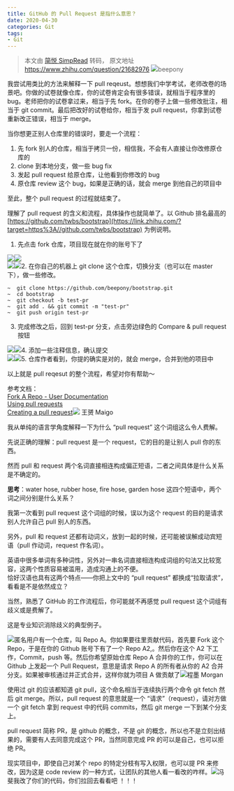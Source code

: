 ```yaml
---
title: GitHub 的 Pull Request 是指什么意思？
date: 2020-04-30
categories: Git
tags: 
- Git
---
```

> 本文由 [简悦 SimpRead](http://ksria.com/simpread/) 转码， 原文地址 https://www.zhihu.com/question/21682976 ![](https://pic2.zhimg.com/1e5f01079_xs.jpg)beepony

我尝试用类比的方法来解释一下 pull reqeust。想想我们中学考试，老师改卷的场景吧。你做的试卷就像仓库，你的试卷肯定会有很多错误，就相当于程序里的 bug。老师把你的试卷拿过来，相当于先 fork。在你的卷子上做一些修改批注，相当于 git commit。最后把改好的试卷给你，相当于发 pull request，你拿到试卷重新改正错误，相当于 merge。

当你想更正别人仓库里的错误时，要走一个流程：  

1.  先 fork 别人的仓库，相当于拷贝一份，相信我，不会有人直接让你改修原仓库的
2.  clone 到本地分支，做一些 bug fix
3.  发起 pull request 给原仓库，让他看到你修改的 bug
4.  原仓库 review 这个 bug，如果是正确的话，就会 merge 到他自己的项目中

至此，整个 pull request 的过程就结束了。

理解了 pull request 的含义和流程，具体操作也就简单了。以 Github 排名最高的 [https://github.com/twbs/bootstrap](https://link.zhihu.com/?target=https%3A//github.com/twbs/bootstrap) 为例说明。  
1. 先点击 fork 仓库，项目现在就在你的账号下了

![](https://pic3.zhimg.com/50/0d01d6aa4cc4330c525347e5b0a0ecb8_hd.jpg)![](https://pic3.zhimg.com/0d01d6aa4cc4330c525347e5b0a0ecb8_r.jpg)  
![](https://pic1.zhimg.com/50/6aaed35908e74de871fcbed7c5affb0e_hd.jpg)![](https://pic1.zhimg.com/6aaed35908e74de871fcbed7c5affb0e_r.jpg)2. 在你自己的机器上 git clone 这个仓库，切换分支（也可以在 master 下），做一些修改。  

```
~  git clone https://github.com/beepony/bootstrap.git
~  cd bootstrap
~  git checkout -b test-pr
~  git add . && git commit -m "test-pr"
~  git push origin test-pr
```

3. 完成修改之后，回到 test-pr 分支，点击旁边绿色的 Compare & pull request 按钮  

![](https://pic2.zhimg.com/50/3e1ac7f58774a79a5dd6bf8e852e4199_hd.jpg)![](https://pic2.zhimg.com/3e1ac7f58774a79a5dd6bf8e852e4199_r.jpg)4. 添加一些注释信息，确认提交  
![](https://pic3.zhimg.com/50/f5ed68dfe4d60fe90e2fb22ec1933006_hd.jpg)![](https://pic3.zhimg.com/f5ed68dfe4d60fe90e2fb22ec1933006_r.jpg)5. 仓库作者看到，你提的确实是对的，就会 merge，合并到他的项目中

以上就是 pull reqesut 的整个流程，希望对你有帮助～

参考文档：  
[Fork A Repo - User Documentation](https://link.zhihu.com/?target=https%3A//help.github.com/articles/fork-a-repo/)  
[Using pull requests](https://link.zhihu.com/?target=https%3A//help.github.com/articles/using-pull-requests/)  
[Creating a pull request](https://link.zhihu.com/?target=https%3A//help.github.com/articles/creating-a-pull-request/)![](https://pic2.zhimg.com/19ed62ad9_xs.jpg) 王赟 Maigo​

我从单纯的语言学角度解释一下为什么 “pull request” 这个词组这么令人费解。

先说正确的理解：pull request 是一个 request，它的目的是让别人 pull 你的东西。

然而 pull 和 request 两个名词直接相连构成偏正短语，二者之间具体是什么关系是不确定的。

**思考**：water hose, rubber hose, fire hose, garden hose 这四个短语中，两个词之间分别是什么关系？

我第一次看到 pull request 这个词组的时候，误以为这个 request 的目的是请求别人允许自己 pull 别人的东西。

另外，pull 和 request 还都有动词义，放到一起的时候，还可能被误解成动宾短语（pull 作动词，request 作名词）。

英语中很多单词有多种词性，另外对一串名词直接相连构成词组的句法又比较宽容，这两个性质容易被滥用，造成沟通上的不便。  
恰好汉语也具有这两个特点——你把上文中的 “pull request” 都换成“拉取请求”，看看是不是依然成立？

当然，熟悉了 GitHub 的工作流程后，你可能就不再感觉 pull request 这个词组有歧义或是费解了。

这是专业知识消除歧义的典型例子。

![](https://pic1.zhimg.com/aadd7b895_xs.jpg)匿名用户有一个仓库，叫 Repo A。你如果要往里贡献代码，首先要 Fork 这个 Repo，于是在你的 Github 账号下有了一个 Repo A2,。然后你在这个 A2 下工作，Commit，push 等。然后你希望原始仓库 Repo A 合并你的工作，你可以在 Github 上发起一个 Pull Request，意思是请求 Repo A 的所有者从你的 A2 合并分支。如果被审核通过并正式合并，这样你就为项目 A 做贡献了![](https://pic4.zhimg.com/04d3c071d_xs.jpg)程墨 Morgan

使用过 git 的应该都知道 git pull，这个命名相当于连续执行两个命令 git fetch 然后 git merge。所以，pull request 的意思就是一个 “请求”（request），请对方做一个 git fetch 拿到 request 中的代码 commits，然后 git merge 一下到某个分支上。

pull request 简称 PR，是 github 的概念，不是 git 的概念，所以也不是立刻出结果的，需要有人去同意完成这个 PR，当然同意完成 PR 的可以是自己，也可以拒绝 PR。

现实项目中，即使自己对某个 repo 的特定分枝有写入权限，也可以提 PR 来修改，因为这是 code review 的一种方式，让团队的其他人看一看改的咋样。![](https://pic2.zhimg.com/6d2ebe6e9bcee3b86a081a67b843f929_xs.jpg)冯斐我改了你们的代码，你们拉回去看看吧 ！！！